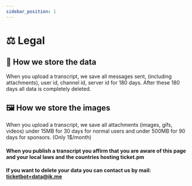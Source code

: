 ```yaml
---
sidebar_position: 1
---
```


# ⚖️ Legal

## 💾 How we store the data

When you upload a transcript, we save all messages sent, (including attachments), user id, channel id, server id for 180 days. After these 180 days all data is completely deleted.  

## 🖼️ How we store the images

When you upload a transcript, we save all attachments (images, gifs, videos) under 15MB for 30 days for normal users and under 500MB for 90 days for sponsors. (Only 1$/month)

#### When you publish a transcript you affirm that you are aware of this page and your local laws and the countries hosting ticket.pm

**If you want to delete your data you can contact us by mail: [ticketbot+data@ik.me](mailto:ticketbot+data@ik.me)**
